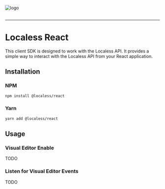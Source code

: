 <br/>
<br/>
<img src="https://github.com/Lessify/localess/wiki/img/logo-adaptive.svg" alt="logo">
<br/>
<br/>

----

# Localess React

This client SDK is designed to work with the Localess API. It provides a simple way to interact with the Localess API from your React application.

## Installation

### NPM
````bash
npm install @localess/react
````

### Yarn
````bash
yarn add @localess/react
````

## Usage



### Visual Editor Enable
TODO

### Listen for Visual Editor Events
TODO
